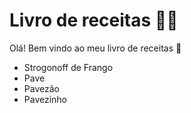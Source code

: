 # Livro de receitas :man_cook:

Olá! Bem vindo ao meu livro de receitas :wave:

- Strogonoff de Frango
- Pave
- Pavezão
- Pavezinho
